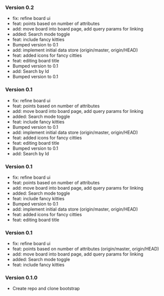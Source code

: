 ### Version 0.2
- fix: refine board ui
- feat: points based on number of attributes
- add: move board into board page, add query params for linking
- added: Search mode toggle
- feat: include fancy kitties
- Bumped version to 0.1
- add: implement initial data store (origin/master, origin/HEAD)
- feat: added icons for fancy citties
- feat: editing board title
- Bumped version to 0.1
- add: Search by Id
- Bumped version to 0.1

### Version 0.1

- fix: refine board ui
- feat: points based on number of attributes
- add: move board into board page, add query params for linking
- added: Search mode toggle
- feat: include fancy kitties
- Bumped version to 0.1
- add: implement initial data store (origin/master, origin/HEAD)
- feat: added icons for fancy citties
- feat: editing board title
- Bumped version to 0.1
- add: Search by Id

### Version 0.1

- fix: refine board ui
- feat: points based on number of attributes
- add: move board into board page, add query params for linking
- added: Search mode toggle
- feat: include fancy kitties
- Bumped version to 0.1
- add: implement initial data store (origin/master, origin/HEAD)
- feat: added icons for fancy citties
- feat: editing board title

### Version 0.1

- fix: refine board ui
- feat: points based on number of attributes (origin/master, origin/HEAD)
- add: move board into board page, add query params for linking
- added: Search mode toggle
- feat: include fancy kitties

### Version 0.1.0

- Create repo and clone bootstrap
